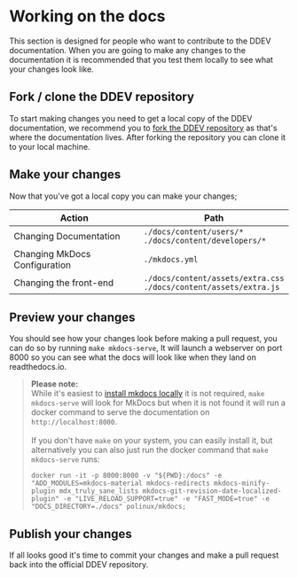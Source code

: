 # Working on the docs

This section is designed for people who want to contribute to the DDEV documentation. When you are going to make any changes to the documentation it is recommended that you test them locally to see what your changes look like.


## Fork / clone the DDEV repository
To start making changes you need to get a local copy of the DDEV documentation, we recommend you to [fork the DDEV repository](https://github.com/drud/ddev/fork) as that's where the documentation lives. After forking the repository you can clone it to your local machine.

## Make your changes
Now that you've got a local copy you can make your changes;

| Action                        | Path                                                                    | 
|-------------------------------|-------------------------------------------------------------------------|
| Changing Documentation        | `./docs/content/users/*` <br> `./docs/content/developers/*`             |
| Changing MkDocs Configuration | `./mkdocs.yml`                                                          |
| Changing the front-end        | `./docs/content/assets/extra.css` <br> `./docs/content/assets/extra.js` |

## Preview your changes
You should see how your changes look before making a pull request, you can do so by running `make mkdocs-serve`,
It will launch a webserver on port 8000 so you can see what the docs will look like when they land on readthedocs.io.
> **Please note:** <br> 
> While it's easiest to [install mkdocs locally](https://www.mkdocs.org/user-guide/installation/) it is not required, `make mkdocs-serve` will look for MkDocs but when it is not found it will run a docker command to serve the documentation on `http://localhost:8000`.<br><br>
> If you don't have `make` on your system, you can easily install it, but alternatively you can also just run the docker command that `make mkdocs-serve` runs:
> ```
> docker run -it -p 8000:8000 -v "${PWD}:/docs" -e "ADD_MODULES=mkdocs-material mkdocs-redirects mkdocs-minify-plugin mdx_truly_sane_lists mkdocs-git-revision-date-localized-plugin" -e "LIVE_RELOAD_SUPPORT=true" -e "FAST_MODE=true" -e "DOCS_DIRECTORY=./docs" polinux/mkdocs;
> ```

## Publish your changes
If all looks good it's time to commit your changes and make a pull request back into the official DDEV repository.
